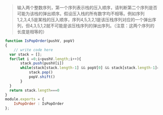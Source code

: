 >输入两个整数序列，第一个序列表示栈的压入顺序，请判断第二个序列是否可能为该栈的弹出顺序。假设压入栈的所有数字均不相等。例如序列1,2,3,4,5是某栈的压入顺序，序列4,5,3,2,1是该压栈序列对应的一个弹出序列，但4,3,5,1,2就不可能是该压栈序列的弹出序列。（注意：这两个序列的长度是相等的）
```js
function IsPopOrder(pushV, popV)
{
    // write code here
  var stack = [];
  for(let i =0;i<pushV.length;i++){
       stack.push(pushV[i])
       while(stack[stack.length-1] && popV[0] && stack[stack.length-1]===popV[0]){
           stack.pop()
           popV.shift()
       }
  }
  return stack.length===0
}
module.exports = {
    IsPopOrder : IsPopOrder
};
```